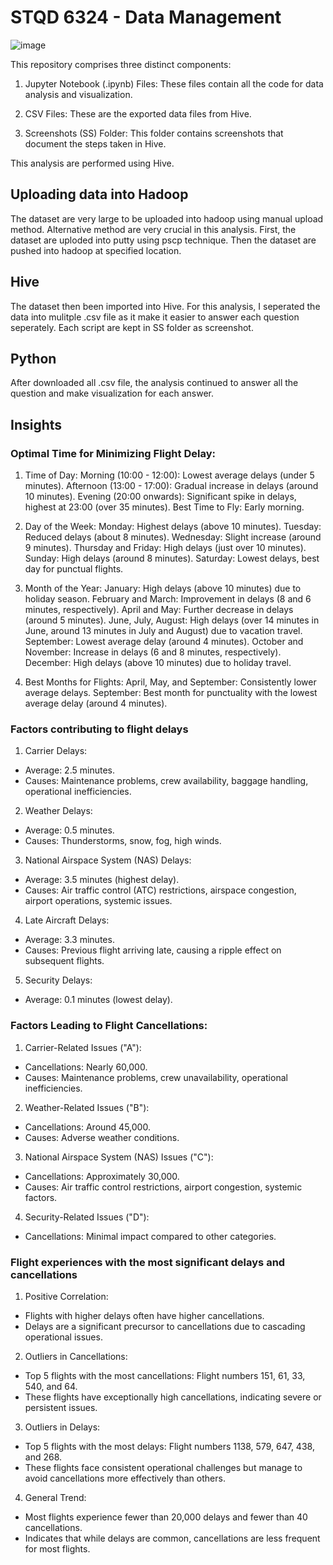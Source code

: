 # STQD 6324 - Data Management
![image](https://github.com/radzmi/STQD6324_Data_Management_Assignment2/assets/152348714/97f1b503-f429-454a-9bdf-9866ab1b91b4)


This repository comprises three distinct components:

1. Jupyter Notebook (.ipynb) Files: These files contain all the code for data analysis and visualization.

2. CSV Files: These are the exported data files from Hive.

3. Screenshots (SS) Folder: This folder contains screenshots that document the steps taken in Hive.

This analysis are performed using Hive. 

## Uploading data into Hadoop
The dataset are very large to be uploaded into hadoop using manual upload method. Alternative method are very crucial in this analysis. First, the dataset are uploded into putty using pscp technique. Then the dataset are pushed into hadoop at specified location. 

## Hive
The dataset then been imported into Hive. For this analysis, I seperated the data into mulitple .csv file as it make it easier to answer each question seperately. Each script are kept in SS folder as screenshot.

## Python
After downloaded all .csv file, the analysis continued to answer all the question and make visualization for each answer. 

## Insights
### Optimal Time for Minimizing Flight Delay:
1. Time of Day:
Morning (10:00 - 12:00): Lowest average delays (under 5 minutes).
Afternoon (13:00 - 17:00): Gradual increase in delays (around 10 minutes).
Evening (20:00 onwards): Significant spike in delays, highest at 23:00 (over 35 minutes).
Best Time to Fly: Early morning.

2. Day of the Week:
Monday: Highest delays (above 10 minutes).
Tuesday: Reduced delays (about 8 minutes).
Wednesday: Slight increase (around 9 minutes).
Thursday and Friday: High delays (just over 10 minutes).
Sunday: High delays (around 8 minutes).
Saturday: Lowest delays, best day for punctual flights.

3. Month of the Year:
January: High delays (above 10 minutes) due to holiday season.
February and March: Improvement in delays (8 and 6 minutes, respectively).
April and May: Further decrease in delays (around 5 minutes).
June, July, August: High delays (over 14 minutes in June, around 13 minutes in July and August) due to vacation travel.
September: Lowest average delay (around 4 minutes).
October and November: Increase in delays (6 and 8 minutes, respectively).
December: High delays (above 10 minutes) due to holiday travel.

4. Best Months for Flights:
April, May, and September: Consistently lower average delays.
September: Best month for punctuality with the lowest average delay (around 4 minutes).

### Factors contributing to flight delays
1. Carrier Delays:
- Average: 2.5 minutes.
- Causes: Maintenance problems, crew availability, baggage handling, operational inefficiencies.

2. Weather Delays:
- Average: 0.5 minutes.
- Causes: Thunderstorms, snow, fog, high winds.

3. National Airspace System (NAS) Delays:
- Average: 3.5 minutes (highest delay).
- Causes: Air traffic control (ATC) restrictions, airspace congestion, airport operations, systemic issues.

4. Late Aircraft Delays:
- Average: 3.3 minutes.
- Causes: Previous flight arriving late, causing a ripple effect on subsequent flights.

5. Security Delays:
- Average: 0.1 minutes (lowest delay).

### Factors Leading to Flight Cancellations:
1. Carrier-Related Issues ("A"):
- Cancellations: Nearly 60,000.
- Causes: Maintenance problems, crew unavailability, operational inefficiencies.

2. Weather-Related Issues ("B"):
- Cancellations: Around 45,000.
- Causes: Adverse weather conditions.

3. National Airspace System (NAS) Issues ("C"):
- Cancellations: Approximately 30,000.
- Causes: Air traffic control restrictions, airport congestion, systemic factors.

4. Security-Related Issues ("D"):
- Cancellations: Minimal impact compared to other categories.

### Flight experiences with the most significant delays and cancellations
1. Positive Correlation:
- Flights with higher delays often have higher cancellations.
- Delays are a significant precursor to cancellations due to cascading operational issues.

2. Outliers in Cancellations:
- Top 5 flights with the most cancellations: Flight numbers 151, 61, 33, 540, and 64.
- These flights have exceptionally high cancellations, indicating severe or persistent issues.

3. Outliers in Delays:
- Top 5 flights with the most delays: Flight numbers 1138, 579, 647, 438, and 268.
- These flights face consistent operational challenges but manage to avoid cancellations more effectively than others.

4. General Trend:
- Most flights experience fewer than 20,000 delays and fewer than 40 cancellations.
- Indicates that while delays are common, cancellations are less frequent for most flights.





















